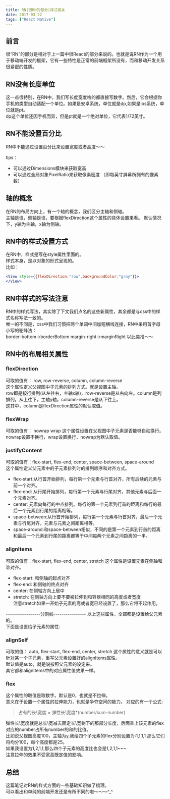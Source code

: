 ```yaml
---
title: RN|很RN的部分|样式相关
date: 2017-03-22
tags: ["React Native"]
---
```

## 前言
很“RN”的部分是相对于上一篇中很React的部分来说的。也就是说RN作为一个用于移动端开发的框架，它有一些特性是正常的前端框架所没有，而和移动开发关系很紧密的性质。
    
## RN没有长度单位
这一点很特别，在RN中，我们写长度宽度啥的都直接写数字。然后，它会根据你手机的类型自动适配一个单位。如果是安卓系统，单位就是dp,如果是ios系统，单位就是pt。    
dp这个单位还因手机而异，但是pt就是一个绝对单位，它代表1/72英寸。  

## RN不能设置百分比
RN中不能通过设置百分比来设置宽度或者高度～～    

tips： 
- 可以通过Dimensions模块来获取宽高   
- 可以通过全局对象PixelRatio来获取像素密度 （即每英寸屏幕所拥有的像素数）   
    

## 轴的概念
在RN的布局方向上，有一个轴的概念，我们区分主轴和侧轴。    
主轴是谁，侧轴是谁，要根据flexDirection这个属性的具体设置来看。
默认情况下，y轴为主轴，x轴为侧轴。 
    
## RN中的样式设置方式
在RN中，样式是写在style属性里面的。    
样式本身，是以对象的形式呈现的。  
比如：    
    
```jsx
<View style={{flexDirection:"row",backgroundColor:"gray"}}>
</View>
```

## RN中样式的写法注意
RN中的样式写法，其实除了下文我们点名的这些新属性，其余都是与css中的样式名称写法一致的。    
唯一的不同是，css中我们习惯把两个单词中间加短横线连接，RN中采用首字母小写的驼峰法：     
border-bottom->borderBottom
margin-right->marginRight
以此类推～～    

<!-- more --> 

## RN中的布局相关属性
### flexDirection
可取的值有： row, row-reverse, column, column-reverse     
这个属性定义父视图中子元素的排列方式。就是设置主轴。    
row即是按行排列(从左往右，主轴x轴)，row-reverse是从右向左。column是列排列，从上往下，主轴y轴，column-reverse是从下往上。    
这其中，column是flexDirection属性的默认取值。   
    
### flexWrap
可取的值有： nowrap wrap
这个属性设置在父视图中子元素是否能够自动换行。    
nowrap设置不换行，wrap设置换行，nowrap为默认取值。    
    
### justifyContent
可取的值有：flex-start, flex-end, center, space-between, space-around     
这个属性定义父元素中的子元素排列时的排列顺序和对齐方式。    
- flex-start:从行首开始排列，每行第一个元素与行首对齐，所有后续的元素与前一个对齐。     
- flex-end: 从行尾开始排列，每行第一个元素与行尾对齐，其他元素与后面一个元素对齐。    
- center: 元素向每行的中点排列。每行的第一个元素到行首的距离和每行的最后一个元素到行尾的距离相等。 
- space-between:从行首开始排列，每行第一个元素与行首对齐，最后一个元素与行尾对齐，元素与元素之间距离相等。   
- space-around:和space-between相似，不同的是第一个元素到行首的距离和最后一个元素到行尾的距离都等于中间每两个元素之间距离的一半。     
    
### alignItems
可取的值有：flex-start, flex-end, center, stretch
这个属性是设置元素在侧轴和谁对齐。
- flex-start: 和侧轴的起点对齐
- flex-end: 和侧轴的终点对齐
- center: 在侧轴方向上居中
- stretch: 在侧轴方向上要不要被拉伸到和容器相同的高度或者宽度   
注意stretch如果一开始子元素的高或者宽已经设置了，那么它将不起作用。    
    
-----------------分割线----------------
以上这些属性，全部都是设置给父元素的。    
下面是设置给子元素的属性:     
    
### alignSelf
可取的值： auto, flex-start, flex-end, center, stretch
这个属性的意义就是可以针对某一个子元素，重写父元素设置好的alignItems属性。    
默认值是auto，就是说按照父元素的设定来。     
其它都和alignItems中的对应属性值效果一样。  
    
### flex
这个属性的取值是取数字。默认是0，也就是不拉伸。   
意义在于设置一个属性的拉伸能力，也就是争夺空间的能力。 
对应的有一个公式:    
> 占有的长\宽度 = 弹性长\宽度*(number/sum-number)

弹性长\宽度就是总长\宽减去固定长\宽剩下的那部分长度，后面乘上该元素的flex对应的number占所有number的和的比值。       
比如说父视图高度100，主轴为y,我给四个子元素的flex分别设置为:1,1,1,1
那么它们将均分100，每个高度都是25。    
如果我设置为1,2,1,1,那么四个子元素的高度比也会是1,2,1,1~~~     
注意拉伸的效果不受宽高既定值的影响。         
   

## 总结
这篇笔记对RN的样式方面的一些基础知识做了梳理。    
可以看出和单纯的前端开发还是有所不同的啦～～～^_^

    
